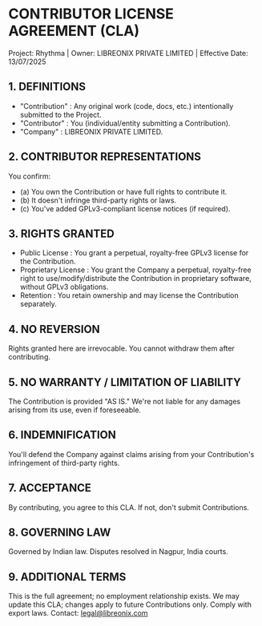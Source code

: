 # CONTRIBUTOR LICENSE AGREEMENT (CLA)

Project: Rhythma | Owner: LIBREONIX PRIVATE LIMITED | Effective Date: 13/07/2025

## 1. DEFINITIONS

- "Contribution" : Any original work (code, docs, etc.) intentionally submitted to the Project.
- "Contributor" : You (individual/entity submitting a Contribution).
- "Company" : LIBREONIX PRIVATE LIMITED.

## 2. CONTRIBUTOR REPRESENTATIONS

You confirm:
- (a) You own the Contribution or have full rights to contribute it.
- (b) It doesn't infringe third-party rights or laws.
- (c) You've added GPLv3-compliant license notices (if required).

## 3. RIGHTS GRANTED

- Public License : You grant a perpetual, royalty-free GPLv3 license for the Contribution.
- Proprietary License : You grant the Company a perpetual, royalty-free right to use/modify/distribute the Contribution in proprietary software, without GPLv3 obligations.
- Retention : You retain ownership and may license the Contribution separately.

## 4. NO REVERSION

Rights granted here are irrevocable. You cannot withdraw them after contributing.

## 5. NO WARRANTY / LIMITATION OF LIABILITY

The Contribution is provided "AS IS." We're not liable for any damages arising from its use, even if foreseeable.

## 6. INDEMNIFICATION

You'll defend the Company against claims arising from your Contribution's infringement of third-party rights.

## 7. ACCEPTANCE

By contributing, you agree to this CLA. If not, don't submit Contributions.

## 8. GOVERNING LAW

Governed by Indian law. Disputes resolved in Nagpur, India courts.

## 9. ADDITIONAL TERMS

This is the full agreement; no employment relationship exists.
We may update this CLA; changes apply to future Contributions only.
Comply with export laws.
Contact: [legal@libreonix.com](legal@libreonix.com)
